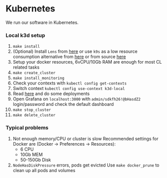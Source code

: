 # Kubernetes

We run our software in Kubernetes.

### Local k3d setup

1. `make install`
2. (Optional) Install `Lens` from [here](https://k8slens.dev/) or use `k9s` as a low resource consumption alternative from [here](https://k9scli.io/topics/install/)
   or from source [here](https://github.com/smartcontractkit/helmenv)
3. Setup your docker resources, 6vCPU/10Gb RAM are enough for most CL related tasks
4. `make create_cluster`
5. `make install_monitoring`
6. Check your contexts with `kubectl config get-contexts`
7. Switch context `kubectl config use-context k3d-local`
8. Read [here](README.md) and do some deployments
9. Open Grafana on `localhost:3000` with `admin/sdkfh26!@bHasdZ2` login/password and check the default dashboard
10. `make stop_cluster`
11. `make delete_cluster`

### Typical problems

1. Not enough memory/CPU or cluster is slow
   Recommended settings for Docker are (Docker -> Preferences -> Resources):
   - 6 CPU
   - 10Gb MEM
   - 50-150Gb Disk
2. `NodeHasDiskPressure` errors, pods get evicted
   Use `make docker_prune` to clean up all pods and volumes

